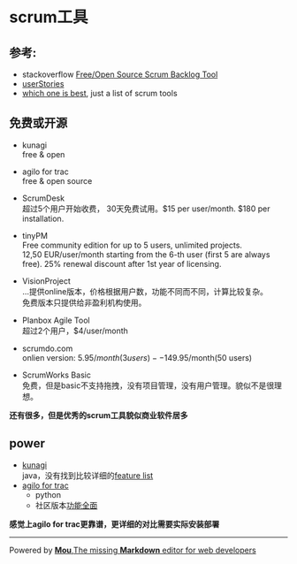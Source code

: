 # scrum工具
## 参考:  

* stackoverflow [Free/Open Source Scrum Backlog Tool](http://stackoverflow.com/questions/494801/free-open-source-scrum-backlog-tool)  
* [userStories](http://www.userstories.com/products?rating_value=top_rated&license_type%5B%5D=F&commit=Filter)
* [which one is best](http://agilescout.com/best-agile-scrum-tools/), just a list of scrum tools

## 免费或开源
* kunagi  
    free & open 

* agilo for trac  
    free & open source
<!--    ![image](http://www.userstories.com/system/product_image/0000/0808/Planning_Board_of_Agilo_Pro1.jpg)-->
* ScrumDesk  
    超过5个用户开始收费， 30天免费试用。$15 per user/month. $180 per installation.


* tinyPM  
    Free community edition for up to 5 users, unlimited projects.  
    12,50 EUR/user/month starting from the 6-th user (first 5 are always free). 
25% renewal discount after 1st year of licensing.

* VisionProject  
    …提供online版本，价格根据用户数，功能不同而不同，计算比较复杂。  
    免费版本只提供给非盈利机构使用。

* Planbox Agile Tool  
    超过2个用户，$4/user/month

* scrumdo.com  
    onlien version: 5.95$/month(3 users) -- 149.95$/month(50 users)

* ScrumWorks Basic  
    免费，但是basic不支持拖拽，没有项目管理，没有用户管理。貌似不是很理想。

**还有很多，但是优秀的scrum工具貌似商业软件居多**

## power
* [kunagi](http://kunagi.org/screenshots.html)  
    java，没有找到比较详细的[feature list](http://kunagi.org/screenshots.html) 
* [agilo for trac](http://www.agilofortrac.com/)  
    * python
    * 社区版本[功能全面](http://www.agilofortrac.com/en/features/)
    
**感觉上agilo for trac更靠谱，更详细的对比需要实际安装部署**

----
Powered by [**Mou**,The missing **Markdown** editor for web developers](http://mouapp.com/)
    
    